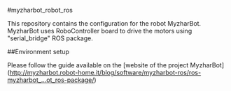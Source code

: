 #myzharbot_robot_ros

This repository contains the configuration for the robot MyzharBot.
MyzharBot uses RoboController board to drive the motors using "serial_bridge" ROS package.

##Environment setup

Please follow the guide available on the [website of the project MyzharBot] (http://myzharbot.robot-home.it/blog/software/myzharbot-ros/ros-myzharbot_…ot_ros-package/)

